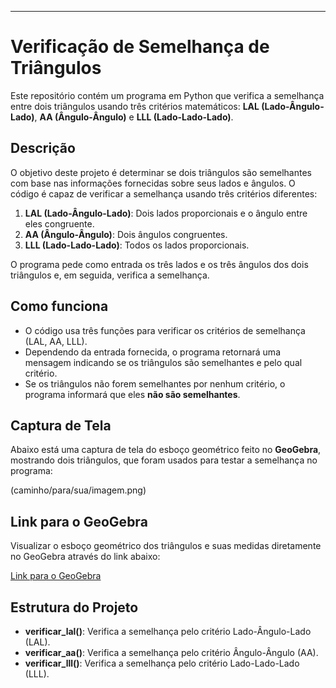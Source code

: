 
---

# Verificação de Semelhança de Triângulos

Este repositório contém um programa em Python que verifica a semelhança entre dois triângulos usando três critérios matemáticos: **LAL (Lado-Ângulo-Lado)**, **AA (Ângulo-Ângulo)** e **LLL (Lado-Lado-Lado)**.

## Descrição

O objetivo deste projeto é determinar se dois triângulos são semelhantes com base nas informações fornecidas sobre seus lados e ângulos. O código é capaz de verificar a semelhança usando três critérios diferentes:

1. **LAL (Lado-Ângulo-Lado)**: Dois lados proporcionais e o ângulo entre eles congruente.
2. **AA (Ângulo-Ângulo)**: Dois ângulos congruentes.
3. **LLL (Lado-Lado-Lado)**: Todos os lados proporcionais.

O programa pede como entrada os três lados e os três ângulos dos dois triângulos e, em seguida, verifica a semelhança.

## Como funciona

- O código usa três funções para verificar os critérios de semelhança (LAL, AA, LLL).
- Dependendo da entrada fornecida, o programa retornará uma mensagem indicando se os triângulos são semelhantes e pelo qual critério.
- Se os triângulos não forem semelhantes por nenhum critério, o programa informará que eles **não são semelhantes**.

## Captura de Tela

Abaixo está uma captura de tela do esboço geométrico feito no **GeoGebra**, mostrando dois triângulos, que foram usados para testar a semelhança no programa:

(caminho/para/sua/imagem.png)

## Link para o GeoGebra

Visualizar o esboço geométrico dos triângulos e suas medidas diretamente no GeoGebra através do link abaixo:

[Link para o GeoGebra](https://www.geogebra.org/calculator/wfxkqmfe)

## Estrutura do Projeto

- **verificar_lal()**: Verifica a semelhança pelo critério Lado-Ângulo-Lado (LAL).
- **verificar_aa()**: Verifica a semelhança pelo critério Ângulo-Ângulo (AA).
- **verificar_lll()**: Verifica a semelhança pelo critério Lado-Lado-Lado (LLL).



   


